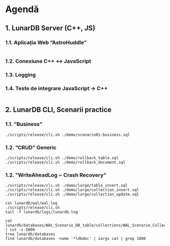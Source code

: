 # Agendă

## 1. LunarDB Server (C++, JS)

### 1.1. Aplicația Web ”AstroHuddle”

```

```

### 1.2. Conexiune C++ <-> JavaScript

### 1.3. Logging

### 1.4. Teste de integrare JavaScript -> C++

```

```

## 2. LunarDB CLI, Scenarii practice

### 1.1. ”Business”

```
./scripts/release/cli.sh ./demo/scenario01-business.sql
```

### 1.2. ”CRUD” Generic

```
./scripts/release/cli.sh ./demo/rollback_table.sql
./scripts/release/cli.sh ./demo/rollback_document.sql
```

### 1.2. ”WriteAheadLog ~ Crash Recovery”

```
./scripts/release/cli.sh ./demo/large/table_insert.sql
./scripts/release/cli.sh ./demo/large/collection_insert.sql
./scripts/release/cli.sh ./demo/large/collection_update.sql

cat lunardb/wal/wal.log
./scripts/release/cli.sh
tail -f lunardb/logs/lunardb.log

cat lunardb/databases/WAL_Scenario_DB_table/collections/WAL_Scenario_Collection_table/data/data.ldbtbl | cut -c-5000
tree lunardb/databases
find lunardb/databases -name '*ldbdoc' | xargs cat | grep 1000
```
